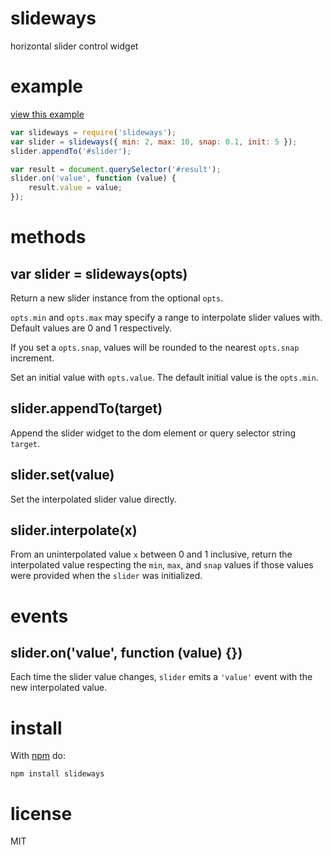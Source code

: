 # slideways

horizontal slider control widget

# example

[view this example](http://substack.net/projects/slideways/)

``` js
var slideways = require('slideways');
var slider = slideways({ min: 2, max: 10, snap: 0.1, init: 5 });
slider.appendTo('#slider');

var result = document.querySelector('#result');
slider.on('value', function (value) {
    result.value = value;
});
```

# methods

## var slider = slideways(opts)

Return a new slider instance from the optional `opts`.

`opts.min` and `opts.max` may specify a range to interpolate slider values with.
Default values are 0 and 1 respectively.

If you set a `opts.snap`, values will be rounded to the nearest `opts.snap`
increment.

Set an initial value with `opts.value`. The default initial value is the
`opts.min`.

## slider.appendTo(target)

Append the slider widget to the dom element or query selector string `target`.

## slider.set(value)

Set the interpolated slider value directly.

## slider.interpolate(x)

From an uninterpolated value `x` between 0 and 1 inclusive, return the
interpolated value respecting the `min`, `max`, and `snap` values if those
values were provided when the `slider` was initialized.

# events

## slider.on('value', function (value) {})

Each time the slider value changes, `slider` emits a `'value'` event with the
new interpolated value.

# install

With [npm](https://npmjs.org) do:

```
npm install slideways
```

# license

MIT
